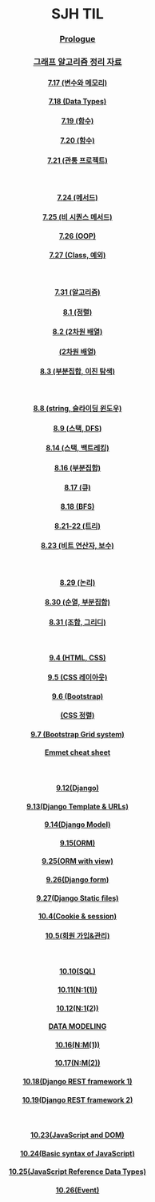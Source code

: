 <div align = "center">
 
 # **SJH TIL**

 ### [Prologue](https://github.com/SeoJunHa96/TIL/blob/main/Document/Prologue.md) 


### [그래프 알고리즘 정리 자료](https://github.com/SeoJunHa96/TIL/blob/main/Document/%EC%95%8C%EA%B3%A0%EB%A6%AC%EC%A6%98%20%EC%A0%95%EB%A6%AC.md)


 #### [7.17 (변수와 메모리)](https://github.com/SeoJunHa96/TIL/blob/main/Document/7.17.md)
 #### [7.18 (Data Types)](https://github.com/SeoJunHa96/TIL/blob/main/Document/7.18.md)
 #### [7.19 (함수)](https://github.com/SeoJunHa96/TIL/blob/main/Document/7.19.md)
 #### [7.20 (함수)](https://github.com/SeoJunHa96/TIL/blob/main/Document/7.20.md)
 #### [7.21 (관통 프로젝트)](https://github.com/SeoJunHa96/TIL/blob/main/Document/7.21.md)         <br/><br/><br/> 
  


 #### [7.24 (메서드)](https://github.com/SeoJunHa96/TIL/blob/main/Document/7.24.md)
 #### [7.25 (비 시퀀스 메서드)](https://github.com/SeoJunHa96/TIL/blob/main/Document/7.25.md)
 #### [7.26 (OOP)](https://github.com/SeoJunHa96/TIL/blob/main/Document/7.26.md)
 #### [7.27 (Class, 예외)](https://github.com/SeoJunHa96/TIL/blob/main/Document/7.%2027%20class%2C%20%EC%98%88%EC%99%B8.md)         <br/><br/><br/> 



 #### [7.31 (알고리즘)](https://github.com/SeoJunHa96/TIL/blob/main/Document/7.31%20%EC%95%8C%EA%B3%A0%EB%A6%AC%EC%A6%98.md)
 #### [8.1 (정렬)](https://github.com/SeoJunHa96/TIL/blob/main/Document/8.1%20%EC%A0%95%EB%A0%AC.md)
 #### [8.2 (2차원 배열)](https://github.com/SeoJunHa96/TIL/blob/main/Document/8.2%202%EC%B0%A8%EC%9B%90%20%EB%B0%B0%EC%97%B4.md)
 #### [(2차원 배열)](https://github.com/SeoJunHa96/TIL/blob/main/Document/2%EC%B0%A8%EC%9B%90%20%EB%B0%B0%EC%97%B4.md)
 #### [8.3 (부분집합, 이진 탐색)](https://github.com/SeoJunHa96/TIL/blob/main/Document/8.3%20%EB%B6%80%EB%B6%84%EC%A7%91%ED%95%A9%2C%20%EC%9D%B4%EC%A7%84%ED%83%90%EC%83%89.md)         <br/><br/><br/> 


#### [8.8 (string, 슬라이딩 윈도우)](https://github.com/SeoJunHa96/TIL/blob/main/Document/8.8%20string%2C%20%EC%8A%AC%EB%9D%BC%EC%9D%B4%EB%94%A9%20%EC%9C%88%EB%8F%84%EC%9A%B0.md)
#### [8.9 (스택, DFS)](https://github.com/SeoJunHa96/TIL/blob/main/Document/8.9%20%EC%8A%A4%ED%83%9D%2C%20DFS.md)
#### [8.14 (스택, 백트레킹)](https://github.com/SeoJunHa96/TIL/blob/main/Document/8.14%20%EC%8A%A4%ED%83%9D(Stack)%2C%20%EB%B0%B1%ED%8A%B8%EB%A0%88%ED%82%B9.md)
#### [8.16 (부분집합)](https://github.com/SeoJunHa96/TIL/blob/main/Document/8.16%20%EB%B6%80%EB%B6%84%EC%A7%91%ED%95%A9.md)
#### [8.17 (큐)](https://github.com/SeoJunHa96/TIL/blob/main/Document/8.17%20%ED%81%90(Queue).md)
#### [8.18 (BFS)](https://github.com/SeoJunHa96/TIL/blob/main/Document/8.18%20BFS.md)
#### [8.21-22 (트리)](https://github.com/SeoJunHa96/TIL/blob/main/Document/8.21%20-%208.22%20%ED%8A%B8%EB%A6%AC.md)
#### [8.23 (비트 연산자, 보수)](https://github.com/SeoJunHa96/TIL/blob/main/Document/8.23%20%EB%B9%84%ED%8A%B8%20%EC%97%B0%EC%82%B0%EC%9E%90%2C%20%EB%B3%B4%EC%88%98.md)          <br/><br/><br/> 


#### [8.29 (논리)](https://github.com/SeoJunHa96/TIL/blob/main/Document/8.29%20%EB%85%BC%EB%A6%AC.md)
#### [8.30 (순열, 부분집합)](https://github.com/SeoJunHa96/TIL/blob/main/Document/8.30%20%EC%99%84%EC%A0%84%EA%B2%80%EC%83%89%2C%20%EC%88%9C%EC%97%B4%2C%20%EB%B6%80%EB%B6%84%EC%A7%91%ED%95%A9.md)
#### [8.31 (조합, 그리디)](https://github.com/SeoJunHa96/TIL/blob/main/Document/8.31%20%EC%A1%B0%ED%95%A9%2C%20%EA%B7%B8%EB%A6%AC%EB%94%94.md)           <br/><br/><br/> 


#### [9.4 (HTML, CSS)](https://github.com/SeoJunHa96/TIL/blob/main/Document/9.4%20HTML%20CSS.md)
#### [9.5 (CSS 레이아웃)](https://github.com/SeoJunHa96/TIL/blob/main/Document/9.5%20CSS%20%EB%A0%88%EC%9D%B4%EC%95%84%EC%9B%83.md)
#### [9.6 (Bootstrap)](https://github.com/SeoJunHa96/TIL/blob/main/Document/9.6%20Bootstrap.md)
#### [(CSS 정렬)](https://github.com/SeoJunHa96/TIL/blob/main/Document/CSS%20%EC%A0%95%EB%A0%AC.md)
#### [9.7 (Bootstrap Grid system)](https://github.com/SeoJunHa96/TIL/blob/main/Document/9.7%20Bootstrap%20Grid%20system.md)
#### [Emmet cheat sheet](https://github.com/SeoJunHa96/TIL/blob/main/Document/Emmet%20Cheat%20Sheet.md)       <br/><br/><br/> 


#### [9.12(Django)](https://github.com/SeoJunHa96/TIL/blob/main/Document/9.12%20Django.md)
#### [9.13(Django Template & URLs)](https://github.com/SeoJunHa96/TIL/blob/main/Document/9.13%20Django%20Template%20%26%20URLs.md)
#### [9.14(Django Model)](https://github.com/SeoJunHa96/TIL/blob/main/Document/9.14%20Django%20Model.md)
#### [9.15(ORM)](https://github.com/SeoJunHa96/TIL/blob/main/Document/9.15%20ORM.md)
#### [9.25(ORM with view)](https://github.com/SeoJunHa96/TIL/blob/main/Document/9.25%20Django%20ORM%20with%20view.md)
#### [9.26(Django form)](https://github.com/SeoJunHa96/TIL/blob/main/Document/9.26%20Django%20Form.md)
#### [9.27(Django Static files)](https://github.com/SeoJunHa96/TIL/blob/main/Document/9.27%20Django%20Static%20files.md)
#### [10.4(Cookie & session)](https://github.com/SeoJunHa96/TIL/blob/main/Document/10.4%20Django%20Authentication%20System.md)
#### [10.5(회원 가입&관리)](https://github.com/SeoJunHa96/TIL/blob/main/Document/10.5%20%ED%9A%8C%EC%9B%90%20%EA%B0%80%EC%9E%85.md)   <br/><br/><br/> 


#### [10.10(SQL)](https://github.com/SeoJunHa96/TIL/blob/main/Document/10.10%20SQL.md)
#### [10.11(N:1(1))](https://github.com/SeoJunHa96/TIL/blob/main/Document/10.11%20N1%20(1).md)
#### [10.12(N:1(2))](https://github.com/SeoJunHa96/TIL/blob/main/Document/10.12%20N1(2).md)
#### [DATA MODELING](https://github.com/SeoJunHa96/TIL/blob/main/Document/Data%20Modeling.md)
#### [10.16(N:M(1))](https://github.com/SeoJunHa96/TIL/blob/main/Document/10.16%20NM(1).md)
#### [10.17(N:M(2))](https://github.com/SeoJunHa96/TIL/blob/main/Document/10.17%20NM(2).md)
#### [10.18(Django REST framework 1)](https://github.com/SeoJunHa96/TIL/blob/main/Document/10.18%20Django%20REST%20framework%201.md)
#### [10.19(Django REST framework 2)](https://github.com/SeoJunHa96/TIL/blob/main/Document/10.19%20Django%20REST%20framework%202.md)  <br/><br/><br/> 

#### [10.23(JavaScript and DOM)](https://github.com/SeoJunHa96/TIL/blob/main/Document/10.23%20JavaScript%20and%20DOM.md)
#### [10.24(Basic syntax of JavaScript)](https://github.com/SeoJunHa96/TIL/blob/main/Document/10.24%20Basic%20syntax%20of%20JavaScript.md)
#### [10.25(JavaScript Reference Data Types)](https://github.com/SeoJunHa96/TIL/blob/main/Document/10.24%20Basic%20syntax%20of%20JavaScript.md)
#### [10.26(Event)](https://github.com/SeoJunHa96/TIL/blob/main/Document/10.26%20%EC%9D%B4%EB%B2%A4%ED%8A%B8.md)
</div>
